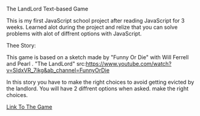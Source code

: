 The LandLord Text-based Game

This is my first JavaScript school project after reading JavaScript for 3 weeks. Learned alot during the project and relize that you can solve problems with alot of diffrent options with JavaScript. 


Thee Story:

This game is based on a sketch made by "Funny Or Die" with Will Ferrell and Pearl . "The LandLord"
src:https://www.youtube.com/watch?v=SIdxVR_7ikg&ab_channel=FunnyOrDie


In this story you have to make the right choices to avoid getting
evicted by the landlord. You will have 2 diffrent options when asked. make the right choices.


[Link To The Game](https://gunnaring.github.io/The-landlord/)














